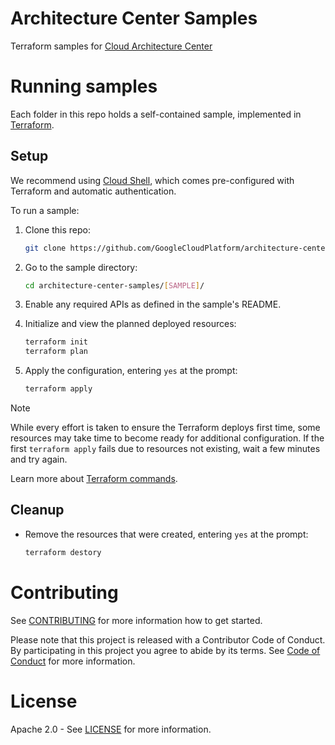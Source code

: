 # Architecture Center Samples

Terraform samples for [Cloud Architecture
Center](https://cloud.google.com/architecture/)


# Running samples

Each folder in this repo holds a self-contained sample, implemented in
[Terraform](https://www.terraform.io/).

## Setup

We recommend using [Cloud
Shell](https://cloud.google.com/docs/terraform/install-configure-terraform#cloud-shell),
which comes pre-configured with Terraform and automatic authentication.

To run a sample:

 1. Clone this repo:

      ```bash
      git clone https://github.com/GoogleCloudPlatform/architecture-center-samples
      ```

 1. Go to the sample directory:

      ```bash
      cd architecture-center-samples/[SAMPLE]/
      ```

 1. Enable any required APIs as defined in the sample's README.
 1. Initialize and view the planned deployed resources:

      ```bash
      terraform init
      terraform plan
      ```

1. Apply the configuration, entering `yes` at the prompt:

      ```bash
      terraform apply
      ```

> [!NOTE]
> While every effort is taken to ensure the Terraform deploys first time,
> some resources may take time to become ready for additional configuration.
> If the first `terraform apply` fails due to resources not existing, wait a
> few minutes and try again.

Learn more about [Terraform
commands](https://cloud.google.com/docs/terraform/basic-commands).

## Cleanup

 * Remove the resources that were created, entering `yes` at the prompt:

      ```bash
      terraform destory
      ```

# Contributing

See [CONTRIBUTING](CONTRIBUTING.md) for more information how to get started.

Please note that this project is released with a Contributor Code of Conduct.
By participating in this project you agree to abide by its terms. See [Code of
Conduct](CODE_OF_CONDUCT.md) for more information.

# License

Apache 2.0 - See [LICENSE](LICENSE) for more information.
